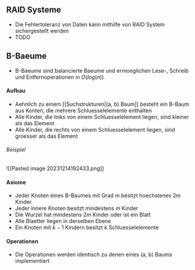 ## RAID Systeme
- Die Fehlertoleranz von Daten kann mithilfe von RAID System sichergestellt werden
- TODO
## B-Baeume
- B-Baeume sind balancierte Baeume und ermoeglichen Lese-, Schreib und Entfernoperationen in $O(log(n))$
#### Aufbau
- Aehnlich zu einem [[Suchstrukturen|(a, b) Baum]] besteht ein B-Baum aus Konten, die mehrere Schluesselelemente enthalten
- Alle Kinder, die links von einem Schluesselelement liegen, sind kleiner als das Element
- Alle Kinder, die rechts von einem Schluesselelement liegen, sind groesser als das Element
###### Beispiel
![[Pasted image 20231214192433.png]]
#### Axiome
- Jeder Knoten eines B-Baumes mit Grad $m$ besitzt hoechstenes $2m$ Kinder
- Jeder innere Knoten besitzt mindestens $m$ Kinder
- Die Wurzel hat mindestens $2m$ Kinder oder ist ein Blatt
- Alle Blaetter liegen in derselben Ebene
- Ein Knoten mit $k-1$ Kindern besitzt $k$ Schluesselelemente
#### Operationen
- Die Operationen werden identisch zu denen eines (a, b) Baums implementiert